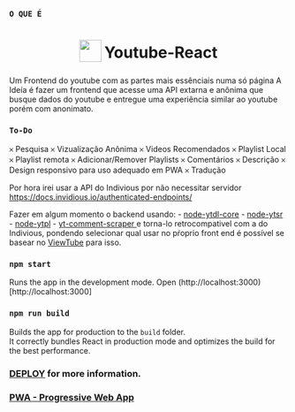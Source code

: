 ### `O QUE É`

<h1 align="center">
    <sub>
        <img src="https://create-react-app.dev/img/logo.svg" height="40" width="40">
    </sub>
    Youtube-React
</h1>

Um Frontend do youtube com as partes mais essênciais numa só página
A Ideía é fazer um frontend que acesse uma API extarna e anônima que busque dados do youtube
e entregue uma experiência similar ao youtube porém com anonimato.


### `To-Do`
<!-- ✓ Nada -->
𐄂 Pesquisa
𐄂 Vizualização Anônima
𐄂 Videos Recomendados
𐄂 Playlist Local
𐄂 Playlist remota
𐄂 Adicionar/Remover Playlists
𐄂 Comentários
𐄂 Descrição
𐄂 Design responsivo para uso adequado em PWA
𐄂 Tradução


Por hora irei usar a API do Indivious por não necessitar servidor
https://docs.invidious.io/authenticated-endpoints/

Fazer em algum momento o backend usando:
    - [node-ytdl-core](https://github.com/fent/node-ytdl-core)
    - [node-ytsr](https://github.com/TimeForANinja/node-ytsr)
    - [node-ytpl](https://github.com/TimeForANinja/node-ytpl)
    - [yt-comment-scraper ](https://github.com/FreeTubeApp/yt-comment-scraper)
e torna-lo retrocompativel com a do Indivious, pondendo selecionar qual usar no pŕoprio front end
é possível se basear no [ViewTube](https://github.com/ViewTube/viewtube-vue) para isso.



### `npm start`

Runs the app in the development mode.
Open (http://localhost:3000)[http://localhost:3000]

### `npm run build`

Builds the app for production to the `build` folder.\
It correctly bundles React in production mode and optimizes the build for the best performance.

### [DEPLOY](https://facebook.github.io/create-react-app/docs/deployment) for more information.

### [PWA - Progressive Web App](https://facebook.github.io/create-react-app/docs/making-a-progressive-web-app)